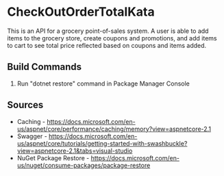 # CheckOutOrderTotalKata
This is an API for a grocery point-of-sales system. A user is able to add items to the grocery store, create coupons and promotions, and add items to cart to see total price reflected based on coupons and items added.

## Build Commands
 1. Run "dotnet restore" command in Package Manager Console
 
 
## Sources
 - Caching - https://docs.microsoft.com/en-us/aspnet/core/performance/caching/memory?view=aspnetcore-2.1
 - Swagger - https://docs.microsoft.com/en-us/aspnet/core/tutorials/getting-started-with-swashbuckle?view=aspnetcore-2.1&tabs=visual-studio
 - NuGet Package Restore - https://docs.microsoft.com/en-us/nuget/consume-packages/package-restore
 

